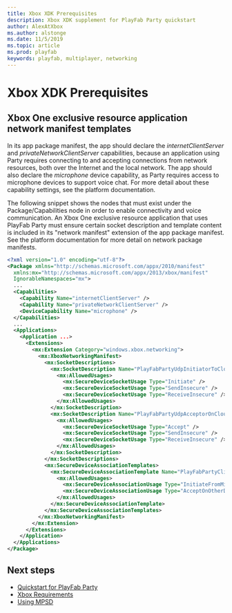 ```yaml
---
title: Xbox XDK Prerequisites
description: Xbox XDK supplement for PlayFab Party quickstart
author: AlexAtXbox
ms.author: alstonge
ms.date: 11/5/2019
ms.topic: article
ms.prod: playfab
keywords: playfab, multiplayer, networking
---
```


# Xbox XDK Prerequisites

## Xbox One exclusive resource application network manifest templates

In its app package manifest, the app should declare the <em>internetClientServer</em> and <em>privateNetworkClientServer</em> capabilities, because an application using Party requires connecting to and accepting connections from network resources, both over the Internet and the local network. The app should also declare the <em>microphone</em> device capability, as Party requires access to microphone devices to support voice chat. For more detail about these capability settings, see the platform documentation.

The following snippet shows the nodes that must exist under the Package/Capabilities node in order to enable connectivity and voice communication. An Xbox One exclusive resource application that uses PlayFab Party must ensure certain socket description and template content is included in its "network manifest" extension of the app package manifest. See the platform documentation for more detail on network package manifests.

```xml
<?xml version="1.0" encoding="utf-8"?>
<Package xmlns="http://schemas.microsoft.com/appx/2010/manifest"
  xmlns:mx="http://schemas.microsoft.com/appx/2013/xbox/manifest"
  IgnorableNamespaces="mx">
  ...
  <Capabilities>
    <Capability Name="internetClientServer" />
    <Capability Name="privateNetworkClientServer" />
    <DeviceCapability Name="microphone" />
  </Capabilities>
  ...
  <Applications>
    <Application ...>
      <Extensions>
        <mx:Extension Category="windows.xbox.networking">
          <mx:XboxNetworkingManifest>
            <mx:SocketDescriptions>
              <mx:SocketDescription Name="PlayFabPartyUdpInitiatorToCloudService" SecureIpProtocol="Udp" BoundPort="0">
                <mx:AllowedUsages>
                  <mx:SecureDeviceSocketUsage Type="Initiate" />
                  <mx:SecureDeviceSocketUsage Type="SendInsecure" />
                  <mx:SecureDeviceSocketUsage Type="ReceiveInsecure" />
                </mx:AllowedUsages>
              </mx:SocketDescription>
              <mx:SocketDescription Name="PlayFabPartyUdpAcceptorOnCloudService" SecureIpProtocol="Udp" BoundPort="1-65535">
                <mx:AllowedUsages>
                  <mx:SecureDeviceSocketUsage Type="Accept" />
                  <mx:SecureDeviceSocketUsage Type="SendInsecure" />
                  <mx:SecureDeviceSocketUsage Type="ReceiveInsecure" />
                </mx:AllowedUsages>
              </mx:SocketDescription>
            </mx:SocketDescriptions>
            <mx:SecureDeviceAssociationTemplates>
              <mx:SecureDeviceAssociationTemplate Name="PlayFabPartyClientToCloudServiceUdp" InitiatorSocketDescription="PlayFabPartyUdpInitiatorToCloudService" AcceptorSocketDescription="PlayFabPartyUdpAcceptorOnCloudService" MultiplayerSessionRequirement="None">
                <mx:AllowedUsages>
                  <mx:SecureDeviceAssociationUsage Type="InitiateFromMicrosoftConsole" />
                  <mx:SecureDeviceAssociationUsage Type="AcceptOnOtherDevice" />
                </mx:AllowedUsages>
              </mx:SecureDeviceAssociationTemplate>
            </mx:SecureDeviceAssociationTemplates>
          </mx:XboxNetworkingManifest>
        </mx:Extension>
      </Extensions>
    </Application>
  </Applications>
</Package>
```

## Next steps
- [Quickstart for PlayFab Party](quickstart.md)
- [Xbox Requirements](xbox-requirements.md)
- [Using MPSD](using-mpsd.md)
